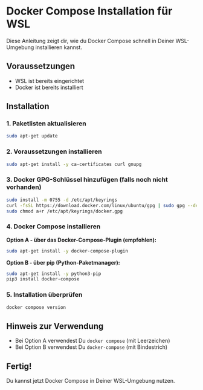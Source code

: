 # Docker Compose Installation für WSL

Diese Anleitung zeigt dir, wie du Docker Compose schnell in Deiner WSL-Umgebung installieren kannst.

## Voraussetzungen
- WSL ist bereits eingerichtet
- Docker ist bereits installiert

## Installation

### 1. Paketlisten aktualisieren

```bash
sudo apt-get update
```

### 2. Voraussetzungen installieren

```bash
sudo apt-get install -y ca-certificates curl gnupg
```

### 3. Docker GPG-Schlüssel hinzufügen (falls noch nicht vorhanden)

```bash
sudo install -m 0755 -d /etc/apt/keyrings
curl -fsSL https://download.docker.com/linux/ubuntu/gpg | sudo gpg --dearmor -o /etc/apt/keyrings/docker.gpg
sudo chmod a+r /etc/apt/keyrings/docker.gpg
```

### 4. Docker Compose installieren

**Option A - über das Docker-Compose-Plugin (empfohlen):**

```bash
sudo apt-get install -y docker-compose-plugin
```

**Option B - über pip (Python-Paketmanager):**

```bash
sudo apt-get install -y python3-pip
pip3 install docker-compose
```

### 5. Installation überprüfen

```bash
docker compose version
```

## Hinweis zur Verwendung

- Bei Option A verwendest Du `docker compose` (mit Leerzeichen)
- Bei Option B verwendest Du `docker-compose` (mit Bindestrich)

## Fertig!

Du kannst jetzt Docker Compose in Deiner WSL-Umgebung nutzen.
